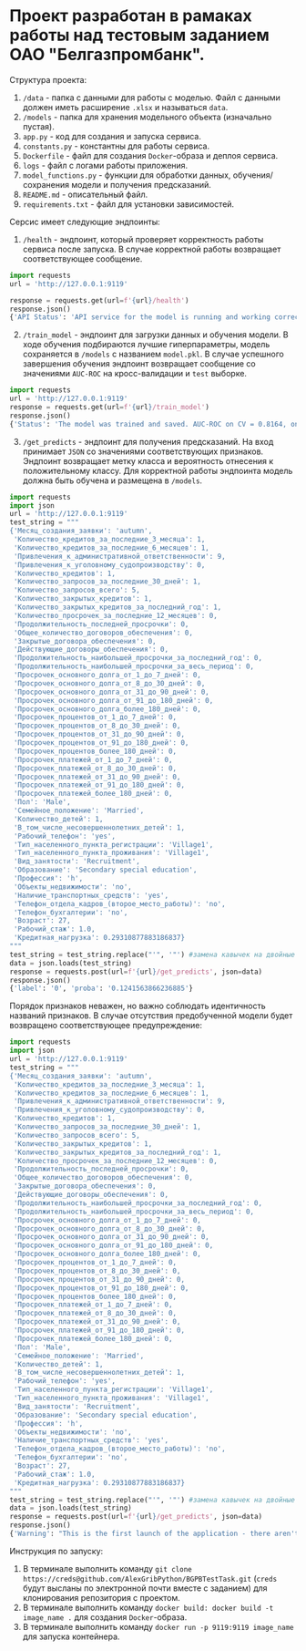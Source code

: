 # Проект разработан в рамаках работы над тестовым заданием ОАО "Белгазпромбанк".

Структура проекта:
1. `/data` - папка с данными для работы с моделью. Файл с данными должен иметь расширение `.xlsx` и называться `data`.
2. `/models` - папка для хранения модельного объекта (изначально пустая).
3. `app.py` - код для создания и запуска сервиса.
4. `constants.py` - константны для работы сервиса.
5. `Dockerfile` - файл для создания `Docker`-образа и деплоя сервиса.
6. `logs` - файл с логами работы приложения.
7. `model_functions.py` - функции для обработки данных, обучения/сохранения модели  и получения предсказаний.
8. `README.md` - описательный файл.
9. `requirements.txt` - файл для установки зависимостей.

Серсис имеет следующие эндпоинты:

1. `/health` - эндпоинт, который проверяет корректность работы сервиса после запуска. В случае корректной работы возвращает соответствующее сообщение.
```python
import requests
url = 'http://127.0.0.1:9119'

response = requests.get(url=f'{url}/health')
response.json()
{'API Status': 'API service for the model is running and working correctly.'}
```
2. `/train_model` - эндпоинт для загрузки данных и обучения модели. В ходе обучения подбираются лучшие гиперпараметры, модель сохраняется в `/models` с названием `model.pkl`. В случае успешного завершения обучения эндпоинт возвращает сообщение со значениями `AUC-ROC` на кросс-валидации и `test` выборке.

```python
import requests
url = 'http://127.0.0.1:9119'
response = requests.get(url=f'{url}/train_model')
response.json()
{'Status': 'The model was trained and saved. AUC-ROC on CV = 0.8164, on test = 0.8665.'}
```
3. `/get_predicts` - эндпоинт для получения предсказаний. На вход принимает `JSON` со значениями соответствующих признаков. Эндпоинт возвращает метку класса и вероятность отнесения к положительному классу. Для корректной работы эндпоинта модель должна быть обучена и размещена в `/models`.

```python
import requests
import json
url = 'http://127.0.0.1:9119'
test_string = """
{'Месяц_создания_заявки': 'autumn',
 'Количество_кредитов_за_последние_3_месяцa': 1,
 'Количество_кредитов_за_последние_6_месяцев': 1,
 'Привлечения_к_административной_ответственности': 9,
 'Привлечения_к_уголовному_судопроизводству': 0,
 'Количество_кредитов': 1,
 'Количество_запросов_за_последние_30_дней': 1,
 'Количество_запросов_всего': 5,
 'Количество_закрытых_кредитов': 1,
 'Количество_закрытых_кредитов_за_последний_год': 1,
 'Количество_просрочек_за_последние_12_месяцев': 0,
 'Продолжительность_последней_просрочки': 0,
 'Общее_количество_договоров_обеспечения': 0,
 'Закрытые_договора_обеспечения': 0,
 'Действующие_договоры_обеспечения': 0,
 'Продолжительность_наибольшей_просрочки_за_последний_год': 0,
 'Продолжительность_наибольшей_просрочки_за_весь_период': 0,
 'Просрочек_основного_долга_от_1_до_7_дней': 0,
 'Просрочек_основного_долга_от_8_до_30_дней': 0,
 'Просрочек_основного_долга_от_31_до_90_дней': 0,
 'Просрочек_основного_долга_от_91_до_180_дней': 0,
 'Просрочек_основного_долга_более_180_дней': 0,
 'Просрочек_процентов_от_1_до_7_дней': 0,
 'Просрочек_процентов_от_8_до_30_дней': 0,
 'Просрочек_процентов_от_31_до_90_дней': 0,
 'Просрочек_процентов_от_91_до_180_дней': 0,
 'Просрочек_процентов_более_180_дней': 0,
 'Просрочек_платежей_от_1_до_7_дней': 0,
 'Просрочек_платежей_от_8_до_30_дней': 0,
 'Просрочек_платежей_от_31_до_90_дней': 0,
 'Просрочек_платежей_от_91_до_180_дней': 0,
 'Просрочек_платежей_более_180_дней': 0,
 'Пол': 'Male',
 'Семейное_положение': 'Married',
 'Количество_детей': 1,
 'В_том_числе_несовершеннолетних_детей': 1,
 'Рабочий_телефон': 'yes',
 'Тип_населенного_пункта_регистрации': 'Village1',
 'Тип_населенного_пункта_проживания': 'Village1',
 'Вид_занятости': 'Recruitment',
 'Образование': 'Secondary special education',
 'Профессия': 'h',
 'Объекты_недвижимости': 'no',
 'Наличие_транспортных_средств': 'yes',
 'Tелефон_отдела_кадров_(второе_место_работы)': 'no',
 'Телефон_бухгалтерии': 'no',
 'Возраст': 27,
 'Рабочий_стаж': 1.0,
 'Кредитная_нагрузка': 0.29310877883186837}
"""
test_string = test_string.replace("'", '"') #замена кавычек на двойные для json.loads
data = json.loads(test_string)
response = requests.post(url=f'{url}/get_predicts', json=data)
response.json()
{'label': '0', 'proba': '0.1241563866236885'}
```
Порядок признаков неважен, но важно соблюдать идентичность названий признаков. В случае отсутствия предобученной модели будет возвращено соответствующее предупреждение:

```python
import requests
import json
url = 'http://127.0.0.1:9119'
test_string = """
{'Месяц_создания_заявки': 'autumn',
 'Количество_кредитов_за_последние_3_месяцa': 1,
 'Количество_кредитов_за_последние_6_месяцев': 1,
 'Привлечения_к_административной_ответственности': 9,
 'Привлечения_к_уголовному_судопроизводству': 0,
 'Количество_кредитов': 1,
 'Количество_запросов_за_последние_30_дней': 1,
 'Количество_запросов_всего': 5,
 'Количество_закрытых_кредитов': 1,
 'Количество_закрытых_кредитов_за_последний_год': 1,
 'Количество_просрочек_за_последние_12_месяцев': 0,
 'Продолжительность_последней_просрочки': 0,
 'Общее_количество_договоров_обеспечения': 0,
 'Закрытые_договора_обеспечения': 0,
 'Действующие_договоры_обеспечения': 0,
 'Продолжительность_наибольшей_просрочки_за_последний_год': 0,
 'Продолжительность_наибольшей_просрочки_за_весь_период': 0,
 'Просрочек_основного_долга_от_1_до_7_дней': 0,
 'Просрочек_основного_долга_от_8_до_30_дней': 0,
 'Просрочек_основного_долга_от_31_до_90_дней': 0,
 'Просрочек_основного_долга_от_91_до_180_дней': 0,
 'Просрочек_основного_долга_более_180_дней': 0,
 'Просрочек_процентов_от_1_до_7_дней': 0,
 'Просрочек_процентов_от_8_до_30_дней': 0,
 'Просрочек_процентов_от_31_до_90_дней': 0,
 'Просрочек_процентов_от_91_до_180_дней': 0,
 'Просрочек_процентов_более_180_дней': 0,
 'Просрочек_платежей_от_1_до_7_дней': 0,
 'Просрочек_платежей_от_8_до_30_дней': 0,
 'Просрочек_платежей_от_31_до_90_дней': 0,
 'Просрочек_платежей_от_91_до_180_дней': 0,
 'Просрочек_платежей_более_180_дней': 0,
 'Пол': 'Male',
 'Семейное_положение': 'Married',
 'Количество_детей': 1,
 'В_том_числе_несовершеннолетних_детей': 1,
 'Рабочий_телефон': 'yes',
 'Тип_населенного_пункта_регистрации': 'Village1',
 'Тип_населенного_пункта_проживания': 'Village1',
 'Вид_занятости': 'Recruitment',
 'Образование': 'Secondary special education',
 'Профессия': 'h',
 'Объекты_недвижимости': 'no',
 'Наличие_транспортных_средств': 'yes',
 'Tелефон_отдела_кадров_(второе_место_работы)': 'no',
 'Телефон_бухгалтерии': 'no',
 'Возраст': 27,
 'Рабочий_стаж': 1.0,
 'Кредитная_нагрузка': 0.29310877883186837}
"""
test_string = test_string.replace("'", '"') #замена кавычек на двойные для json.loads
data = json.loads(test_string)
response = requests.post(url=f'{url}/get_predicts', json=data)
response.json()
{'Warning': "This is the first launch of the application - there aren't any model files in the app directory. You have to run the '/train_model' endpoint first of all to get pre-trained models to use."}
```

Инструкция по запуску:
1. В терминале выполнить команду `git clone https://creds@github.com/AlexGribPython/BGPBTestTask.git` (`creds` будут высланы по электронной почти вместе с заданием) для клонирования репозитория с проектом.
2. В терминале выполнить команду `docker build: docker build -t image_name .` для создания `Docker`-образа.
3. В терминале выполнить команду `docker run -p 9119:9119 image_name` для запуска контейнера.
